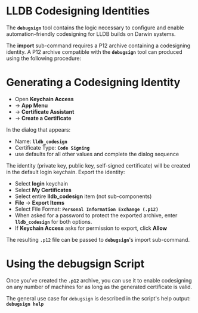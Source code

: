 # LLDB Codesigning Identities

The **`debugsign`** tool contains the logic necessary to configure
and enable automation-friendly codesigning for LLDB builds on Darwin
systems.

The **import** sub-command requires a P12 archive containing a
codesigning identity. A P12 archive compatible with the
**`debugsign`** tool can produced using the following procedure:

# Generating a Codesigning Identity

* Open **Keychain Access**
* -> **App Menu**
* -> **Certificate Assistant**
* -> **Create a Certificate**

In the dialog that appears:

* Name: **`lldb_codesign`**
* Certificate Type: **`Code Signing`**
* use defaults for all other values and complete the dialog sequence

The identity (private key, public key, self-signed certificate) will
be created in the default login keychain. Export the identity:

* Select **login** keychain
* Select **My Certificates**
* Select entire **lldb_codesign** item (not sub-components)
* **File** -> **Export Items**
* Select File Format: **`Personal Information Exchange (.p12)`**
* When asked for a password to protect the exported archive, enter
  **`lldb_codesign`** for both options.
* If **Keychain Access** asks for permission to export, click **Allow**

The resulting ``.p12`` file can be passed to **`debugsign`**'s import
sub-command.

# Using the debugsign Script

Once you've created the **`.p12`** archive, you can use it to enable
codesigning on any number of machines for as long as the generated
certificate is valid.

The general use case for ``debugsign`` is described in the script's
help output: **`debugsign help`**

